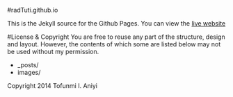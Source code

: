 #radTuti.github.io

This is the Jekyll source for the Github Pages. You can view the [live website](http://radtuti.github.io)


#License & Copyright
You are free to reuse any part of the structure, design and layout. 
However, the contents of which some are listed below may not be used without my permission.
* _posts/
* images/

Copyright 2014 Tofunmi I. Aniyi